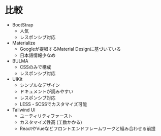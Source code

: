 # 比較
* BootStrap
  * 人気
  * レスポンシブ対応
* Materialize
  * Googleが提唱するMaterial Designに基づいている
  * 日本語情報少なめ
* BULMA
  * CSSのみで構成
  * レスポンシブ対応
* UIKit
  * シンプルなデザイン
  * ドキュメントが読みやすい
  * レスポンシブ対応
  * LESS・SCSSでカスタマイズ可能
* Tailwind UI
  * ユーティリティファースト
  * カスタマイズ性高 (工数かかる)
  * ReactやVueなどフロントエンドフレームワークと組み合わせる前提